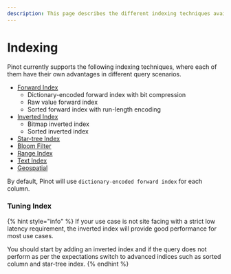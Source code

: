 ```yaml
---
description: This page describes the different indexing techniques available in Pinot
---
```


# Indexing

Pinot currently supports the following indexing techniques, where each of them have their own advantages in different query scenarios.

* [Forward Index](forward-index.md)
  * Dictionary-encoded forward index with bit compression
  * Raw value forward index
  * Sorted forward index with run-length encoding
* [Inverted Index](inverted-index.md)
  * Bitmap inverted index
  * Sorted inverted index
* [Star-tree Index](star-tree-index.md)
* [Bloom Filter](bloom-filter.md)
* [Range Index](range-index.md)
* [Text Index](text-search-support.md)
* [Geospatial](geospatial-support.md)

By default, Pinot will use `dictionary-encoded forward index` for each column. 

### Tuning Index

{% hint style="info" %}
If your use case is not site facing with a strict low latency requirement, the inverted index will provide good performance for most use cases.   
  
You should start by adding an inverted index and if the query does not perform as per the expectations switch to advanced indices such as sorted column and star-tree index.
{% endhint %}

